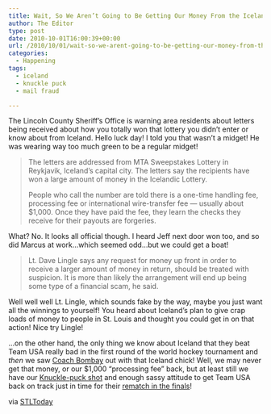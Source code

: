 ```yaml
---
title: Wait, So We Aren’t Going to Be Getting Our Money From the Icelandic Lottery?!
author: The Editor
type: post
date: 2010-10-01T16:00:39+00:00
url: /2010/10/01/wait-so-we-arent-going-to-be-getting-our-money-from-the-icelandic-lottery/
categories:
  - Happening
tags:
  - iceland
  - knuckle puck
  - mail fraud

---
```

[<img class="alignright size-full wp-image-7117" title="mighty_ducks_2" src="http://media.punchingkitty.com/wordpress/2010/09/mighty_ducks_2.jpeg?filter=resize&w=275" alt="" />][1]The Lincoln County Sheriff&#8217;s Office is warning area residents about letters being received about how you totally won that lottery you didn&#8217;t enter or know about from Iceland. Hello luck day! I told you that wasn&#8217;t a midget! He was wearing way too much green to be a regular midget!

> The letters are addressed from MTA Sweepstakes Lottery in Reykjavik, Iceland&#8217;s capital city. The letters say the recipients have won a large amount of money in the Icelandic Lottery.
> 
> People who call the number are told there is a one-time handling fee, processing fee or international wire-transfer fee &#8212; usually about $1,000. Once they have paid the fee, they learn the checks they receive for their payouts are forgeries.

What? No. It looks all official though. I heard Jeff next door won too, and so did Marcus at work&#8230;which seemed odd&#8230;but we could get a boat!

> Lt. Dave Lingle says any request for money up front in order to receive a larger amount of money in return, should be treated with suspicion. It is more than likely the arrangement will end up being some type of a financial scam, he said.

Well well well Lt. Lingle, which sounds fake by the way, maybe you just want all the winnings to yourself! You heard about Iceland&#8217;s plan to give crap loads of money to people in St. Louis and thought you could get in on that action! Nice try Lingle!

&#8230;on the other hand, the only thing we know about Iceland that they beat Team USA really bad in the first round of the world hockey tournament and _then_ we saw <a href="http://www.imdb.com/title/tt0109520/" target="_blank">Coach Bombay</a> out with that Iceland chick! Well, we may never get that money, or our $1,000 &#8220;processing fee&#8221; back, but at least still we have our <a href="http://www.youtube.com/watch?v=oqq-glymrRs" target="_blank">Knuckle-puck shot</a> and enough sassy attitude to get Team USA back on track just in time for their <a href="http://www.youtube.com/watch?v=MxJkAQFGEyo" target="_blank">rematch in the finals</a>!

via <a href="http://www.stltoday.com/news/local/stcharles/article_ad253bd6-ccdb-11df-8868-0017a4a78c22.html" target="_blank">STLToday</a>

 [1]: http://media.punchingkitty.com/wordpress/2010/09/mighty_ducks_2.jpeg